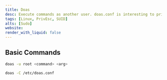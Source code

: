 ```yaml
---
title: Doas
desc: Execute commands as another user. doas.conf is interesting to privilege escalation.
tags: [Linux, PrivEsc, SUID]
alts: [Sudo]
website: 
render_with_liquid: false
---
```


## Basic Commands

```sh
doas -u root <command> <arg>

doas -C /etc/doas.conf
```